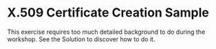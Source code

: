 X.509 Certificate Creation Sample
=================================

This exercise requires too much detailed background to
do during the workshop. See the Solution to discover how
to do it.
